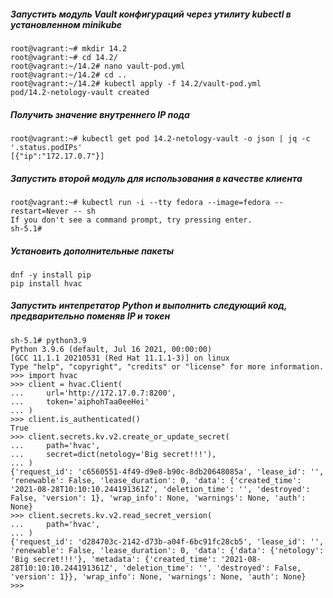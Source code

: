 ##### Запустить модуль Vault конфигураций через утилиту kubectl в установленном minikube
```
root@vagrant:~# mkdir 14.2
root@vagrant:~# cd 14.2/
root@vagrant:~/14.2# nano vault-pod.yml
root@vagrant:~/14.2# cd ..
root@vagrant:~/14.2# kubectl apply -f 14.2/vault-pod.yml
pod/14.2-netology-vault created
```
##### Получить значение внутреннего IP пода
```
root@vagrant:~# kubectl get pod 14.2-netology-vault -o json | jq -c '.status.podIPs'
[{"ip":"172.17.0.7"}]
```
##### Запустить второй модуль для использования в качестве клиента
```
root@vagrant:~# kubectl run -i --tty fedora --image=fedora --restart=Never -- sh
If you don't see a command prompt, try pressing enter.
sh-5.1#
```
##### Установить дополнительные пакеты
```
dnf -y install pip
pip install hvac
```
##### Запустить интепретатор Python и выполнить следующий код, предварительно поменяв IP и токен
```
sh-5.1# python3.9
Python 3.9.6 (default, Jul 16 2021, 00:00:00)
[GCC 11.1.1 20210531 (Red Hat 11.1.1-3)] on linux
Type "help", "copyright", "credits" or "license" for more information.
>>> import hvac
>>> client = hvac.Client(
...     url='http://172.17.0.7:8200',
...     token='aiphohTaa0eeHei'
... )
>>> client.is_authenticated()
True
>>> client.secrets.kv.v2.create_or_update_secret(
...     path='hvac',
...     secret=dict(netology='Big secret!!!'),
... )
{'request_id': 'c6560551-4f49-d9e8-b90c-8db20648085a', 'lease_id': '', 'renewable': False, 'lease_duration': 0, 'data': {'created_time': '2021-08-28T10:10:10.244191361Z', 'deletion_time': '', 'destroyed': False, 'version': 1}, 'wrap_info': None, 'warnings': None, 'auth': None}
>>> client.secrets.kv.v2.read_secret_version(
...     path='hvac',
... )
{'request_id': 'd284703c-2142-d73b-a04f-6bc91fc28cb5', 'lease_id': '', 'renewable': False, 'lease_duration': 0, 'data': {'data': {'netology': 'Big secret!!!'}, 'metadata': {'created_time': '2021-08-28T10:10:10.244191361Z', 'deletion_time': '', 'destroyed': False, 'version': 1}}, 'wrap_info': None, 'warnings': None, 'auth': None}
>>>
```
